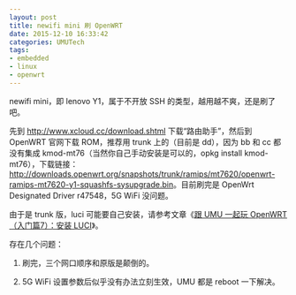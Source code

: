 ```yaml
---
layout: post
title: newifi mini 刷 OpenWRT
date: 2015-12-10 16:33:42
categories: UMUTech
tags:
- embedded
- linux
- openwrt
---
```

newifi mini，即 lenovo Y1，属于不开放 SSH 的类型，越用越不爽，还是刷了吧。

先到 <http://www.xcloud.cc/download.shtml> 下载“路由助手”，然后到 OpenWRT 官网下载 ROM，推荐用 trunk 上的（目前是 dd），因为 bb 和 cc 都没有集成 kmod-mt76（当然你自己手动安装是可以的，opkg install kmod-mt76），下载链接：<http://downloads.openwrt.org/snapshots/trunk/ramips/mt7620/openwrt-ramips-mt7620-y1-squashfs-sysupgrade.bin>。目前刷完是 OpenWrt Designated Driver r47548，5G WiFi 没问题。

由于是 trunk 版，luci 可能要自己安装，请参考文章《[跟 UMU 一起玩 OpenWRT（入门篇7）：安装 LUCI](/2014/06/26/umutech-openwrt-primer-7-install-luci/)》。

存在几个问题：

1. 刷完，三个网口顺序和原版是颠倒的。

2. 5G WiFi 设置参数后似乎没有办法立刻生效，UMU 都是 reboot 一下解决。
